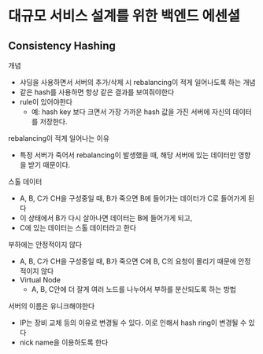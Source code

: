 # 대규모 서비스 설계를 위한 백엔드 에센셜
## Consistency Hashing
개념
- 샤딩을 사용하면서 서버의 추가/삭제 시 rebalancing이 적게 일어나도록 하는 개념
- 같은 hash를 사용하면 항상 같은 결과를 보여줘야한다
- rule이 있어야한다
   - 예: hash key 보다 크면서 가장 가까운 hash 값을 가진 서버에 자신의 데이터를 저장한다.

rebalancing이 적게 일어나는 이유
- 특정 서버가 죽어서 rebalancing이 발생했을 때, 해당 서버에 있는 데이터만 영향을 받기 때문이다. 

스톨 데이터
- A, B, C가 CH을 구성중일 때, B가 죽으면 B에 들어가는 데이터가 C로 들어가게 된다
- 이 상태에서 B가 다시 살아나면 데이터는 B에 들어가게 되고, 
- C에 있는 데이터는 스톨 데이터라고 한다

부하에는 안정적이지 않다
- A, B, C가 CH을 구성중일 때, B가 죽으면 C에 B, C의 요청이 몰리기 때문에 안정적이지 않다
- Virtual Node
   - A, B, C안에 더 잘게 여러 노드를 나누어서 부하를 분산되도록 하는 방법

서버의 이름은 유니크해야한다
- IP는 장비 교체 등의 이유로 변경될 수 있다. 이로 인해서 hash ring이 변경될 수 있다
- nick name을 이용하도록 한다